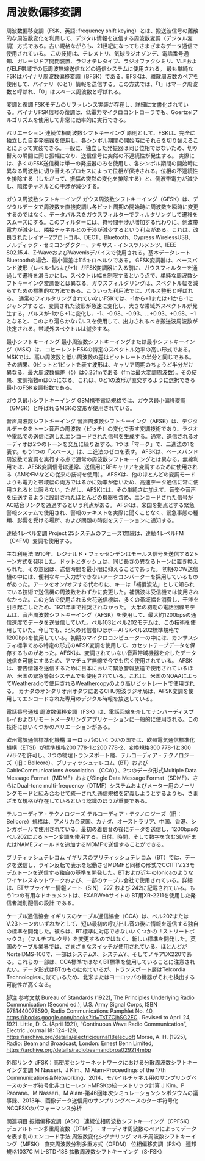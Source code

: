 # 周波数偏移変調

周波数偏移変調（FSK、英語: frequency shift keying）とは、搬送波信号の離散的な周波数変化を利用して、デジタル情報を送信する周波数変調（デジタル変調）方式である。古い規格ながらも、21世紀になってもさまざまなデータ通信で使用されている。
この技術は、テレメトリ、気球ラジオゾンデ、電話番号通知、ガレージドア開閉装置、ラジオテレタイプ、ラジオファクシミリ、VLFおよびELF帯域での低周波無線送信などの通信システムに使用される。
最も単純なFSKはバイナリ周波数偏移変調（BFSK）である。BFSKは、離散周波数のペアを使用して、バイナリ（0と1）情報を送信する。この方式では、「1」はマーク周波数と呼ばれ、「0」はスペース周波数と呼ばれる。

変調と復調
FSKモデムのリファレンス実装が存在し、詳細に文書化されている。バイナリFSK信号の復調は、低電力マイクロコントローラでも、Goertzelアルゴリズムを使用して非常に効率的に実行できる。

バリエーション
連続位相周波数シフトキーイング
原則として、FSKは、完全に独立した自走発振器を使用し、各シンボル期間の開始時にそれらを切り替えることによって実装できる。一般に、独立した発振器は同じ位相ではないため、切り替えの瞬間に同じ振幅になり、送信信号に突然の不連続性が発生する。
実際には、多くのFSK送信機は単一の発振器のみを使用し、各シンボル期間の開始時に異なる周波数に切り替えるプロセスによって位相が保持される。位相の不連続性を排除する（したがって、振幅の突然の変化を排除する）と、側波帯電力が減少し、隣接チャネルとの干渉が減少する。

ガウス周波数シフトキーイング
ガウス周波数シフトキーイング（GFSK）は、デジタルデータで周波数を直接変調し各ビット周期の開始時に周波数を瞬時に変更するのではなく、データパルスをガウスフィルターでフィルタリングして遷移をスムーズにする。このフィルターには、符号間干渉が増加する代わりに、側波帯電力が減少し、隣接チャネルとの干渉が減少するという利点がある。これは、改良されたレイヤー2プロトコル、DECT、Bluetooth、Cypress WirelessUSB、ノルディック・セミコンダクター、テキサス・インスツルメンツ、IEEE 802.15.4、Z-WaveおよびWavenisデバイスで使用される。基本データレートBluetoothの場合、最小偏差は115キロヘルツである。
GFSK変調器は、ベースバンド波形（レベル-1および+1）がFSK変調器に入る前に、ガウスフィルターを通過して遷移を滑らかにし、スペクトル幅を制限するという点で、単純な周波数シフトキーイング変調器とは異なる。ガウスフィルタリングは、スペクトル幅を減らすための標準的な方法である。こういった利用法では、パルス整形と呼ばれる。
通常のフィルタリングされていないFSKでは、-1から+1または+1から-1にジャンプすると、変調された波形が急速に変化し、大きな帯域外スペクトルが発生する。パルスが-1から+1に変化し、-1、-0.98、-0.93、...+0.93、+0.98、+1となると、このより滑らかなパルスを使用して、出力されるべき搬送波周波数が決定される。帯域外スペクトルは減少する。

最小シフトキーイング
最小周波数シフトキーイングまたは最小シフトキーイング（MSK）は、コヒーレントFSKの特定のスペクトル効率の高い形式である。MSKでは、高い周波数と低い周波数の差はビットレートの半分と同じである。その結果、0ビットと1ビットを表す波形は、キャリア周期のちょうど半分だけ異なる。最大周波数偏差（δ）は0.25fmである（fmは最大変調周波数）。その結果、変調指数mは0.5になる。これは、0と1の波形が直交するように選択できる最小のFSK変調指数である。

ガウス最小シフトキーイング
GSM携帯電話規格では、ガウス最小偏移変調（GMSK）と呼ばれるMSKの変形が使用されている。

音声周波数シフトキーイング
音声周波数シフトキーイング（AFSK）は、デジタルデータをトーン音声の周波数（ピッチ）の変化で表す変調技術であり、ラジオや電話での送信に適したエンコードされた信号を生成する。通常、送信されるオーディオは2つのトーンを交互に繰り返する。1つは「マーク」で、二進法の1を表す。もう1つの「スペース」は、二進法のゼロを表す。
AFSKは、ベースバンド周波数で変調を実行する点で通常の周波数シフトキーイングとは異なる。無線利用では、AFSK変調信号は通常、送信用にRFキャリアを変調するために使用される（AMやFMなどの従来の技術を使用）。
AFSKは、他のほとんどの変調モードよりも電力と帯域幅の両方ではるかに効率が低いため、高速データ通信に常に使用されるとは限らない。ただし、AFSKには、その単純さに加えて、音楽や音声を伝送するように設計されたほとんどの機器を含め、エンコードされた信号がAC結合リンクを通過するという利点がある。
AFSKは、米国を拠点とする緊急警報システムで使用され、警報のテキストを実際に聞くことなく、緊急事態の種類、影響を受ける場所、および問題の時刻をステーションに通知する。

連続4レベル変調
Project 25システムのフェーズ1無線は、連続4レベルFM（C4FM）変調を使用する。

主な利用法
1910年、レジナルド・フェッセンデンはモールス信号を送信する2トーン方式を発明した。ドットとダッシュは、同じ長さの異なるトーンに置き換えられた。その意図は、送信時間を最小限に抑えることであった。
初期のCW送信機の中には、便利なキー入力ができないアークコンバーターを採用しているものがあった。アークをオン/オフする代わりに、キーは「補償波法」として知られている技術で送信機の周波数をわずかに変更した。補償波は受信機では使用されなかった。この方法で使用される火花送信機は、多くの帯域幅を消費し、干渉を引き起こしたため、1921年まで推奨されなかった。
大半の初期の電話回線モデムは、音声周波数シフトキーイング（AFSK）を使用して、最大約1200bpsの通信速度でデータを送受信していた。ベル103とベル202モデムは、この技術を使用していた。今日でも、北米の発信者IDはボーAFSKベル202標準規格で1200bpsを使用している。初期のマイクロコンピューターの中には、カンサスシティ標準である特定の形式のAFSK変調を使用して、カセットテープデータを保存するものがあった。AFSKは、変調されていない音声帯域機器を介したデータ送信を可能にするため、アマチュア無線で今でも広く使用されている。
AFSKは、警告情報を送信するために日本において緊急警報放送で使用されているほか、米国の緊急警報システムでも使用されている。これは、米国のNOAAによってWeatheradioで使用されるWeathercopyのより高いビットレートで使用される。
カナダのオンタリオ州オタワにあるCHU短波ラジオ局は、AFSK変調を使用してエンコードされた専用のデジタル時報を放送している。

電話番号通知
周波数偏移変調（FSK）は、電話回線を介してナンバーディスプレイおよびリモートメータリングアプリケーションに一般的に使用される。この技術にはいくつかのバリエーションがある。

欧州電気通信標準化機構
ヨーロッパのいくつかの国では、欧州電気通信標準化機構（ETSI）が標準規格200 778-1と200 778-2、変換規格300 778-1と300 778-2を許可し、3つの物理トランスポート層、テルコーディア・テクノロジーズ（旧：Bellcore）、ブリティッシュテレコム（BT）およびCableCommunications Association （CCA））、2つのデータ形式Multiple Data Message Format（MDMF）およびSingle Data Message Format（SDMF）、さらにDual-tone multi-frequency（DTMF）システムおよびメーター用のノーリングモードと組み合わせて統一された通信規格を定義しようとするよりも、さまざまな規格が存在しているという認識のほうが重要である。

テルコーディア・テクノロジーズ
テルコーディア・テクノロジーズ（旧：Bellcore）規格は、アメリカ合衆国、カナダ、オーストラリア、中国、香港、シンガポールで使用されている。最初の着信音の後にデータを送信し、1200bpsのベル202によるトーン変調を使用する。日付、時間、そして数字を含むSDMFまたはNAMEフィールドを追加するMDMFで送信することができる。

ブリティッシュテレコム
イギリスのブリティッシュテレコム（BT）では、データを送信し、ライン反転で表示を起動させMDMFと同様の形式でCCITTV.23モデムトーンを送信する独自の基準を開発した。BTおよび近年のIonicaのようなワイヤレスネットワークおよび、一部のケーブル会社で使用されている。詳細は、BTサプライヤー情報ノート（SIN） 227 および 242に記載されている。もう1つの有用なドキュメントは、EXARWebサイトの BT用XR-2211を使用した発信者識別配信の設計 である。

ケーブル通信協会
イギリスのケーブル通信協会（CCA）は、ベル202またはV.23トーンのいずれかとして、短い最初の呼び出し音の後に情報を送信する独自の標準を開発した。彼らは、BT標準に対応できないいくつかの「ストリートボックス」（マルチプレクサ）を変更するのではなく、新しい標準を開発した。英国のケーブル業界では、さまざまなスイッチが使用されている。ほとんどがNortelDMS-100で、一部はシステムX、システムY、そしてノキアDX220である。これらの一部は、CCA標準ではなくBT標準を使用していることに注意されたい。データ形式はBTのものに似ているが、トランスポート層はTelcordia Technologiesに似ているため、北米またはヨーロッパの機器がそれを検出する可能性が高くなる。

脚注
参考文献
Bureau of Standards (1922), The Principles Underlying Radio Communication (Second ed.), U.S. Army Signal Corps, ISBN 9781440078590, Radio Communications Pamphlet No. 40, https://books.google.com/books?id=TsTZCjhSG2EC . Revised to April 24, 1921.
Little, D. G. (April 1921), “Continuous Wave Radio Communication”, Electric Journal 18:  124–129, https://archive.org/details/electricjournal18elecuoft 
Morse, A. H. (1925), Radio: Beam and Broadcast, London: Ernest Benn Limited, https://archive.org/details/radiobeamandbroa029214mbp

外部リンク
dFSK：高密度センサーネットワークにおける分散周波数シフトキーイング変調
M Nasseri、J Kim、M Alam-Proceedings of the 17th Communications＆Networking、2014、モバイルチャネル用のサンプリングベースのターボ符号化非コヒーレントMFSKの統一メトリック計算
J Kim、P Raorane、M Nasseri、M Alam-第46回年次シミュレーションシンポジウムの議事録、2013年、画像データ送信用のサンプリングベースのターボ符号化NCQFSKのパフォーマンス分析

関連項目
振幅偏移変調（ASK）
連続位相周波数シフトキーイング（CPFSK）
デュアルトーン多重周波数（DTMF） - オーディオ周波数のペアによってデータを表す別のエンコード手法
周波数変化シグナリング
マルチ周波数シフトキーイング（MFSK）
直交周波数分割多重方式（OFDM）
位相偏移変調（PSK）
連邦規格1037C
MIL-STD-188
拡散周波数シフトキーイング（S-FSK）
